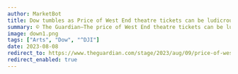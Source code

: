 ```yaml
---
author: MarketBot
title: Dow tumbles as Price of West End theatre tickets can be ludicrous, says David Tennant
summary: © The Guardian—The price of West End theatre tickets can be ludicrous and risks strangling the next generation of theatregoers, David Tennant has said.
image: down1.png
tags: ["Arts", "Dow", "^DJI"]
date: 2023-08-08
redirect_to: https://www.theguardian.com/stage/2023/aug/09/price-of-west-end-theatre-tickets-ludicrous-sdavid-tennant
redirect_enabled: true
---
```


